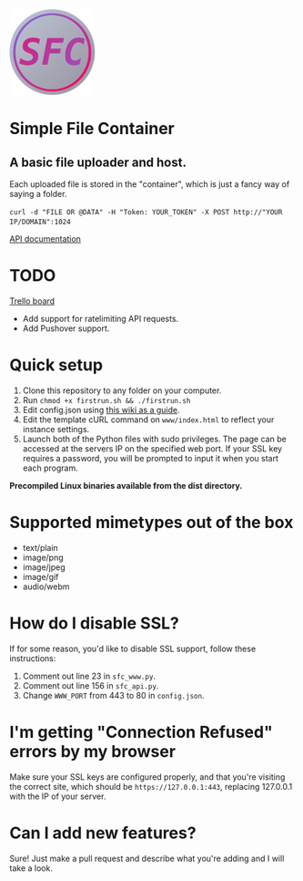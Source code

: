<img src="https://github.com/SkryptKiddie/sfc/blob/master/logo.png?raw=true" alt="SFC logo" width="150">

# Simple File Container
## A basic file uploader and host.

Each uploaded file is stored in the "container", which is just a fancy way of saying a folder.

```curl -d "FILE OR @DATA" -H "Token: YOUR_TOKEN" -X POST http://"YOUR IP/DOMAIN":1024```  

[API documentation](https://github.com/SkryptKiddie/sfc/wiki/API)

# TODO

[Trello board](https://trello.com/b/tgSc5i7i/simple-file-container)

- Add support for ratelimiting API requests.  
- Add Pushover support.

# Quick setup

1. Clone this repository to any folder on your computer.  
2. Run `chmod +x firstrun.sh && ./firstrun.sh`
3. Edit config.json using [this wiki as a guide](https://github.com/SkryptKiddie/sfc/wiki/Configuration).
4. Edit the template cURL command on `www/index.html` to reflect your instance settings.
5. Launch both of the Python files with sudo privileges. The page can be accessed at the servers IP on the specified web port. If your SSL key requires a password, you will be prompted to input it when you start each program.
  
**Precompiled Linux binaries available from the dist directory.**
  
# Supported mimetypes out of the box

- text/plain
- image/png
- image/jpeg
- image/gif
- audio/webm
  
# How do I disable SSL?

If for some reason, you'd like to disable SSL support, follow these instructions:  

1. Comment out line 23 in `sfc_www.py`.  
2. Comment out line 156 in `sfc_api.py`.
3. Change `WWW_PORT` from 443 to 80 in `config.json`.

# I'm getting "Connection Refused" errors by my browser

Make sure your SSL keys are configured properly, and that you're visiting the correct site, which should be `https://127.0.0.1:443`, replacing 127.0.0.1 with the IP of your server.

# Can I add new features?

Sure! Just make a pull request and describe what you're adding and I will take a look.
